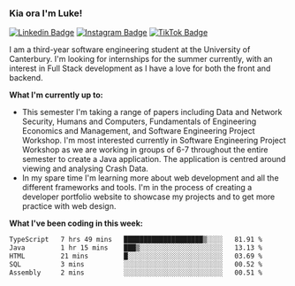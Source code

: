 ### Kia ora I'm Luke!

[![Linkedin Badge](https://img.shields.io/badge/-LinkedIn-0e76a8?style=flat-square&logo=Linkedin&logoColor=white)](https://www.linkedin.com/in/luke-stynes/)
[![Instagram Badge](https://img.shields.io/badge/-Instagram-e4405f?style=flat-square&logo=Instagram&logoColor=white)](https://www.instagram.com/luke.stynes/)
[![TikTok Badge](https://img.shields.io/badge/TikTok-Follow-blue)](https://www.tiktok.com/@luke_stynes)

I am a third-year software engineering student at the University of Canterbury. I'm looking for internships for the summer currently, with an interest in Full Stack development as I have a love for both the front and backend.

**What I'm currently up to:**
- This semester I'm taking a range of papers including Data and Network Security, Humans and Computers, Fundamentals of Engineering Economics and Management, and Software Engineering Project Workshop. I'm most interested currently in Software Engineering Project Workshop as we are working in groups of 6-7 throughout the entire semester to create a Java application. The application is centred around viewing and analysing Crash Data.
- In my spare time I'm learning more about web development and all the different frameworks and tools. I'm in the process of creating a developer portfolio website to showcase my projects and to get more practice with web design.


**What I've been coding in this week:**
<!--START_SECTION:waka-->

```txt
TypeScript   7 hrs 49 mins   ████████████████████▒░░░░   81.91 %
Java         1 hr 15 mins    ███▒░░░░░░░░░░░░░░░░░░░░░   13.13 %
HTML         21 mins         █░░░░░░░░░░░░░░░░░░░░░░░░   03.69 %
SQL          3 mins          ░░░░░░░░░░░░░░░░░░░░░░░░░   00.52 %
Assembly     2 mins          ░░░░░░░░░░░░░░░░░░░░░░░░░   00.51 %
```

<!--END_SECTION:waka-->
